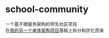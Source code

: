 # school-community
一个基于微服务架构的师生社区项目   
在[我的另一个单体架构项目](https://github.com/Logeekbro/community-backend-public)基础上拆分和优化而来
